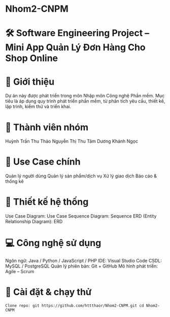 # Nhom2-CNPM

# 🛠️ Software Engineering Project – Mini App Quản Lý Đơn Hàng Cho Shop Online

# 📌 Giới thiệu
Dự án này được phát triển trong môn Nhập môn Công nghệ Phần mềm.
Mục tiêu là áp dụng quy trình phát triển phần mềm, từ phân tích yêu cầu, thiết kế, lập trình, kiểm thử và triển khai.

# 👥 Thành viên nhóm
Huỳnh Trần Thu Thảo
Nguyễn Thị Thu Tâm
Dương Khánh Ngọc

# 🎯 Use Case chính
Quản lý người dùng
Quản lý sản phẩm/dịch vụ
Xử lý giao dịch
Báo cáo & thống kê


# 📐 Thiết kế hệ thống
Use Case Diagram: Use Case
Sequence Diagram: Sequence
ERD (Entity Relationship Diagram): ERD

# 💻 Công nghệ sử dụng
Ngôn ngữ: Java / Python / JavaScript / PHP
IDE: Visual Studio Code
CSDL: MySQL / PostgreSQL
Quản lý phiên bản: Git + GitHub
Mô hình phát triển: Agile – Scrum

# 🚀 Cài đặt & chạy thử
`Clone repo:
git https://github.com/httthaor/Nhom2-CNPM.git
cd Nhom2-CNPM`
